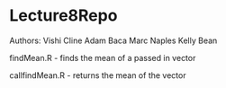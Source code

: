 # Lecture8Repo

Authors:  Vishi Cline
          Adam Baca
          Marc Naples
          Kelly Bean

findMean.R - finds the mean of a passed in vector

callfindMean.R - returns the mean of the vector
